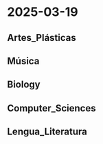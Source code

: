 # 2025-03-19 <!-- markmap: foldAll -->

## Artes_Plásticas

## Música

## Biology

## Computer_Sciences

## Lengua_Literatura

